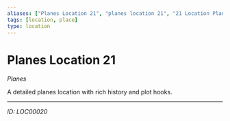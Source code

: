 ```yaml
---
aliases: ["Planes Location 21", "planes location 21", "21 Location Planes"]
tags: [location, place]
type: location
---
```


# Planes Location 21

*Planes*

A detailed planes location with rich history and plot hooks.

---
*ID: LOC00020*